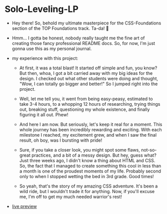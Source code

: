# Solo-Leveling-LP
- Hey there! So, behold my ultimate masterpiece for the CSS-Foundations section of the TOP Foundations track. Ta-da! 🎉

- Hmm... I gotta be honest, nobody really taught me the fine art of creating those fancy professional README docs. So, for now, I'm just gonna use this as my personal journal.

- my experience with this project:

    - At first, it was a total blast! It started off simple and fun, you know? But then, whoa, I got a bit carried away with my big ideas for the design. I checked out what other students were doing and thought, "Wow, I can totally go bigger and better!" So I jumped right into the project.

    - Well, let me tell you, it went from being easy-peasy, estimated to take 3-4 hours, to a whopping 12 hours of researching, trying things out, breaking stuff, questioning my whole existence, and finally figuring it all out. Phew!

    - And here I am now. But seriously, let's keep it real for a moment. This whole journey has been incredibly rewarding and exciting. With each milestone I reached, my excitement grew, and when I saw the final result, oh boy, was I bursting with pride!

    - Sure, if you take a closer look, you might spot some flaws, not-so-great practices, and a bit of a messy design. But hey, guess what? Just three weeks ago, I didn't know a thing about HTML and CSS. So, the fact that I managed to create something this cool in less than a month is one of the proudest moments of my life. Probably second only to when I stopped wetting the bed in 3rd grade. Good times!

    - So yeah, that's the story of my amazing CSS adventure. It's been a wild ride, but I wouldn't trade it for anything. Now, if you'll excuse me, I'm off to get my much needed warrior's rest!
 
- [live preview](https://mahmoodelsaayed.github.io/Solo-Leveling-LP/)
